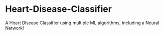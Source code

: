 # Heart-Disease-Classifier
A Heart Disease Classifier using multiple ML algorithms, including a Neural Network!
